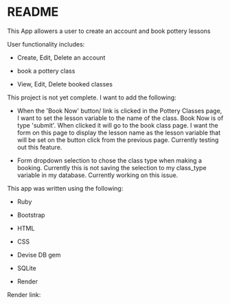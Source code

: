 # README

This App allowers a user to create an account and book pottery lessons

User functionality includes:

* Create, Edit, Delete an account

* book a pottery class

* View, Edit, Delete booked classes

This project is not yet complete.
I want to add the following:

* When the 'Book Now' button/ link is clicked in the Pottery Classes page, I want to set the lesson variable to the name of the class. Book Now is of type 'submit'. When clicked it will go to the book class page. I want the form on this page to display the lesson name as the lesson variable that will be set on the button click from the previous page. Currently testing out this feature.

* Form dropdown selection to chose the class type when making a booking. Currently this is not saving the selection to my class_type variable in my database. Currently working on this issue.

This app was written using the following: 

* Ruby

* Bootstrap

* HTML

* CSS

* Devise DB gem

* SQLite

* Render

Render link: 
